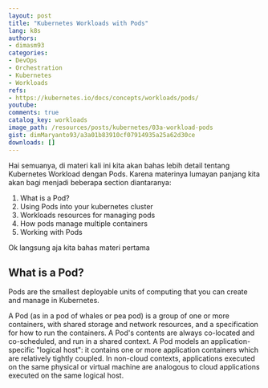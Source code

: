 ```yaml
---
layout: post
title: "Kubernetes Workloads with Pods"
lang: k8s
authors:
- dimasm93
categories:
- DevOps
- Orchestration
- Kubernetes
- Workloads
refs: 
- https://kubernetes.io/docs/concepts/workloads/pods/
youtube: 
comments: true
catalog_key: workloads
image_path: /resources/posts/kubernetes/03a-workload-pods
gist: dimMaryanto93/a3a01b83910cf07914935a25a62d30ce
downloads: []
---
```


Hai semuanya, di materi kali ini kita akan bahas lebih detail tentang Kubernetes Workload dengan Pods. Karena materinya lumayan panjang kita akan bagi menjadi beberapa section diantaranya:

1. What is a Pod?
2. Using Pods into your kubernetes cluster
3. Workloads resources for managing pods
4. How pods manage multiple containers
5. Working with Pods

Ok langsung aja kita bahas materi pertama

<!--more-->

## What is a Pod?

Pods are the smallest deployable units of computing that you can create and manage in Kubernetes. 

A Pod (as in a pod of whales or pea pod) is a group of one or more containers, with shared storage and network resources, and a specification for how to run the containers.  A Pod's contents are always co-located and co-scheduled, and run in a shared context. A Pod models an application-specific "logical host": it contains one or more application containers which are relatively tightly coupled. In non-cloud contexts, applications executed on the same physical or virtual machine are analogous to cloud applications executed on the same logical host.
